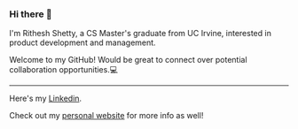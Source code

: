 ### Hi there 👋

I'm Rithesh Shetty, a CS Master's graduate from UC Irvine, interested in product development and management.

Welcome to my GitHub! Would be great to connect over potential collaboration opportunities.💻

-----------------------------------------------------------------------------------
Here's my [Linkedin](https://www.linkedin.com/in/ritheshetty/).

Check out my [personal website](https://bit.ly/ritheshetty) for more info as well!
<!--
**ritheshetty/ritheshetty** is a ✨ _special_ ✨ repository because its `README.md` (this file) appears on your GitHub profile.

Here are some ideas to get you started:

- 🔭 I’m currently working on ...
- 🌱 I’m currently learning ...
- 👯 I’m looking to collaborate on ...
- 🤔 I’m looking for help with ...
- 💬 Ask me about ...
- 📫 How to reach me: ...
- 😄 Pronouns: ...
- ⚡ Fun fact: ...
-->
